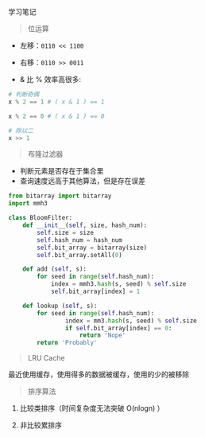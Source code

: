 学习笔记

> 位运算

* 左移：`0110 << 1100`

* 右移：`0110 >> 0011`

* & 比 % 效率高很多:

```python
# 判断奇偶
x % 2 == 1 # ( x & 1 ) == 1

x % 2 == 0 # ( x & 1 ) == 0

# 除以二
x >> 1
```

> 布隆过滤器

* 判断元素是否存在于集合里
* 查询速度远高于其他算法，但是存在误差

```python
from bitarray import bitarray
import mmh3

class BloomFilter:
    def __init__(self, size, hash_num):
        self.size = size
        self.hash_num = hash_num
        self.bit_array = bitarray(size)
        self.bit_array.setAll(0)

    def add (self, s):
        for seed in range(self.hash_num):
            index = mmh3.hash(s, seed) % self.size
            self.bit_array[index] = 1

    def lookup (self, s):
        for seed in range(self.hash_num):
                index = mm3.hash(s, seed) % self.size
                if self.bit_array[index] == 0:
                    return 'Nope'
        return 'Probably'

```

> LRU Cache

最近使用缓存，使用得多的数据被缓存，使用的少的被移除


> 排序算法

1. 比较类排序（时间复杂度无法突破 O(nlogn) ）

2. 非比较累排序